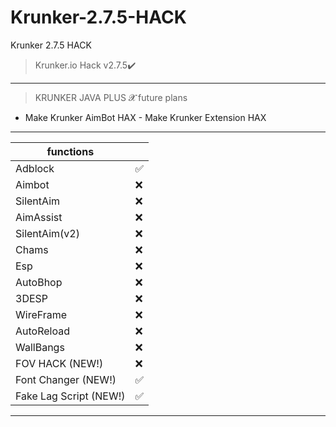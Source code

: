 # Krunker-2.7.5-HACK
Krunker 2.7.5 HACK
>Krunker.io Hack v2.7.5✔️
__________________________________
>KRUNKER JAVA PLUS 𝓧 future plans 
- Make Krunker AimBot HAX  - Make Krunker Extension HAX
__________________________________
| functions          |    |
|--------------------|-----|
| Adblock            |✅  |
| Aimbot             |❌  |
| SilentAim          |❌  |
| AimAssist          |❌  |
| SilentAim(v2)      |❌  |
| Chams              |❌  |
| Esp                |❌  |
| AutoBhop           |❌  |
| 3DESP              |❌  |
| WireFrame          |❌  |
| AutoReload         |❌  |
| WallBangs          |❌  |
| FOV HACK  (NEW!)         |❌  |
| Font Changer (NEW!)      |✅  |
| Fake Lag Script (NEW!)   |✅  |
__________________________________
